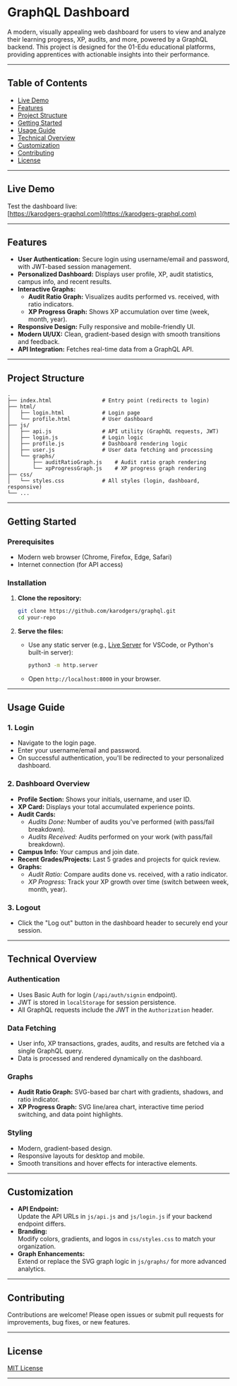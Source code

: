 # GraphQL Dashboard

A modern, visually appealing web dashboard for users to view and analyze their learning progress, XP, audits, and more, powered by a GraphQL backend. This project is designed for the 01-Edu educational platforms, providing apprentices with actionable insights into their performance.

---

## Table of Contents

- [Live Demo](#live-demo)
- [Features](#features)
- [Project Structure](#project-structure)
- [Getting Started](#getting-started)
- [Usage Guide](#usage-guide)
- [Technical Overview](#technical-overview)
- [Customization](#customization)
- [Contributing](#contributing)
- [License](#license)

---

## Live Demo

Test the dashboard live:  
[https://karodgers-graphql.com](https://karodgers-graphql.com)  


---

## Features

- **User Authentication:** Secure login using username/email and password, with JWT-based session management.
- **Personalized Dashboard:** Displays user profile, XP, audit statistics, campus info, and recent results.
- **Interactive Graphs:**  
  - **Audit Ratio Graph:** Visualizes audits performed vs. received, with ratio indicators.
  - **XP Progress Graph:** Shows XP accumulation over time (week, month, year).
- **Responsive Design:** Fully responsive and mobile-friendly UI.
- **Modern UI/UX:** Clean, gradient-based design with smooth transitions and feedback.
- **API Integration:** Fetches real-time data from a GraphQL API.

---

## Project Structure

```
.
├── index.html                # Entry point (redirects to login)
├── html/
│   ├── login.html            # Login page
│   └── profile.html          # User dashboard
├── js/
│   ├── api.js                # API utility (GraphQL requests, JWT)
│   ├── login.js              # Login logic
│   ├── profile.js            # Dashboard rendering logic
│   ├── user.js               # User data fetching and processing
│   └── graphs/
│       ├── auditRatioGraph.js    # Audit ratio graph rendering
│       └── xpProgressGraph.js    # XP progress graph rendering
├── css/
│   └── styles.css            # All styles (login, dashboard, responsive)
└── ...
```

---

## Getting Started

### Prerequisites

- Modern web browser (Chrome, Firefox, Edge, Safari)
- Internet connection (for API access)

### Installation

1. **Clone the repository:**
   ```bash
   git clone https://github.com/karodgers/graphql.git
   cd your-repo
   ```

2. **Serve the files:**
   - Use any static server (e.g., [Live Server](https://marketplace.visualstudio.com/items?itemName=ritwickdey.LiveServer) for VSCode, or Python's built-in server):
     ```bash
     python3 -m http.server
     ```
   - Open `http://localhost:8000` in your browser.

---

## Usage Guide

### 1. Login

- Navigate to the login page.
- Enter your username/email and password.
- On successful authentication, you'll be redirected to your personalized dashboard.

### 2. Dashboard Overview

- **Profile Section:** Shows your initials, username, and user ID.
- **XP Card:** Displays your total accumulated experience points.
- **Audit Cards:**  
  - *Audits Done:* Number of audits you've performed (with pass/fail breakdown).
  - *Audits Received:* Audits performed on your work (with pass/fail breakdown).
- **Campus Info:** Your campus and join date.
- **Recent Grades/Projects:** Last 5 grades and projects for quick review.
- **Graphs:**  
  - *Audit Ratio:* Compare audits done vs. received, with a ratio indicator.
  - *XP Progress:* Track your XP growth over time (switch between week, month, year).

### 3. Logout

- Click the "Log out" button in the dashboard header to securely end your session.

---

## Technical Overview

### Authentication

- Uses Basic Auth for login (`/api/auth/signin` endpoint).
- JWT is stored in `localStorage` for session persistence.
- All GraphQL requests include the JWT in the `Authorization` header.

### Data Fetching

- User info, XP transactions, grades, audits, and results are fetched via a single GraphQL query.
- Data is processed and rendered dynamically on the dashboard.

### Graphs

- **Audit Ratio Graph:** SVG-based bar chart with gradients, shadows, and ratio indicator.
- **XP Progress Graph:** SVG line/area chart, interactive time period switching, and data point highlights.

### Styling

- Modern, gradient-based design.
- Responsive layouts for desktop and mobile.
- Smooth transitions and hover effects for interactive elements.

---

## Customization

- **API Endpoint:**  
  Update the API URLs in `js/api.js` and `js/login.js` if your backend endpoint differs.
- **Branding:**  
  Modify colors, gradients, and logos in `css/styles.css` to match your organization.
- **Graph Enhancements:**  
  Extend or replace the SVG graph logic in `js/graphs/` for more advanced analytics.

---

## Contributing

Contributions are welcome! Please open issues or submit pull requests for improvements, bug fixes, or new features.

---

## License

[MIT License](LICENSE)  

---